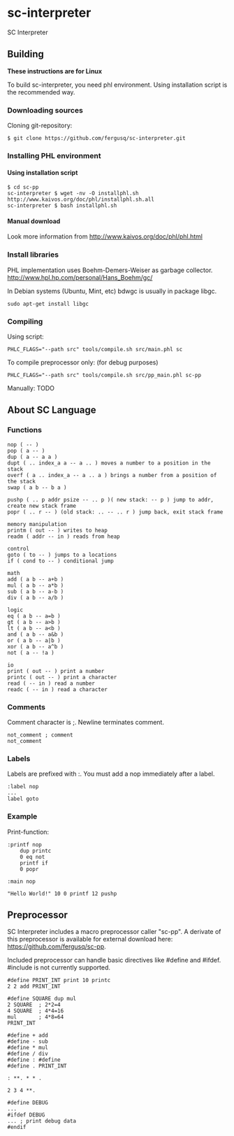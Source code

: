 sc-interpreter
=====

SC Interpreter

## Building

**These instructions are for Linux**

To build sc-interpreter, you need phl environment. Using installation script is the recommended way.

### Downloading sources

Cloning git-repository:

```
$ git clone https://github.com/fergusq/sc-interpreter.git
```

### Installing PHL environment

#### Using installation script

```
$ cd sc-pp
sc-interpreter $ wget -nv -O installphl.sh http://www.kaivos.org/doc/phl/installphl.sh.all
sc-interpreter $ bash installphl.sh
```

#### Manual download

Look more information from <http://www.kaivos.org/doc/phl/phl.html>

### Install libraries

PHL implementation uses Boehm-Demers-Weiser as garbage collector. <http://www.hpl.hp.com/personal/Hans_Boehm/gc/>

In Debian systems (Ubuntu, Mint, etc) bdwgc is usually in package libgc.

```
sudo apt-get install libgc
```

### Compiling

Using script:

```
PHLC_FLAGS="--path src" tools/compile.sh src/main.phl sc
```

To compile preprocessor only: (for debug purposes)

```
PHLC_FLAGS="--path src" tools/compile.sh src/pp_main.phl sc-pp
```

Manually: TODO

## About SC Language

### Functions

```
nop ( -- )
pop ( a -- )
dup ( a -- a a )
dupt ( .. index_a a -- a .. ) moves a number to a position in the stack
overf ( a .. index_a -- a .. a ) brings a number from a position of the stack
swap ( a b -- b a )
	
pushp ( .. p addr psize -- .. p )( new stack: -- p ) jump to addr, create new stack frame
popr ( .. r -- ) (old stack: .. -- .. r ) jump back, exit stack frame
	
memory manipulation
printm ( out -- ) writes to heap
readm ( addr -- in ) reads from heap
	
control
goto ( to -- ) jumps to a locations
if ( cond to -- ) conditional jump
	
math
add ( a b -- a+b )
mul ( a b -- a*b )
sub ( a b -- a-b )
div ( a b -- a/b )
	
logic
eq ( a b -- a=b )
gt ( a b -- a>b )
lt ( a b -- a<b )
and ( a b -- a&b )
or ( a b -- a|b )
xor ( a b -- a^b )
not ( a -- !a )
	
io
print ( out -- ) print a number
printc ( out -- ) print a character
read ( -- in ) read a number
readc ( -- in ) read a character
```

### Comments

Comment character is ;. Newline terminates comment.

```
not_comment ; comment
not_comment
```

### Labels

Labels are prefixed with :. You must add a nop immediately after a label.

```
:label nop
...
label goto
```

### Example

Print-function:
```
:printf nop
	dup printc
	0 eq not
	printf if
	0 popr

:main nop

"Hello World!" 10 0 printf 12 pushp
```

## Preprocessor

SC Interpreter includes a macro preprocessor caller "sc-pp". A derivate of this preprocessor is available for external download
here: <https://github.com/fergusq/sc-pp>.

Included preprocessor can handle basic directives like #define and #ifdef. #include is not currently supported.

```
#define PRINT_INT print 10 printc
2 2 add PRINT_INT

#define SQUARE dup mul
2 SQUARE  ; 2*2=4
4 SQUARE  ; 4*4=16
mul       ; 4*8=64
PRINT_INT

#define + add
#define - sub
#define * mul
#define / div
#define : #define
#define . PRINT_INT

: **. * * .

2 3 4 **.

#define DEBUG
...
#ifdef DEBUG
... ; print debug data
#endif
```
